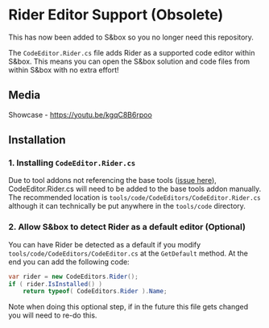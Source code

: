 # Rider Editor Support (Obsolete)
This has now been added to S&box so you no longer need this repository.

The `CodeEditor.Rider.cs` file adds Rider as a supported code editor within S&box. This means you can open the S&box solution and code files from within S&box with no extra effort!

## Media
Showcase - https://youtu.be/kgqC8B6rpoo

## Installation
### 1. Installing `CodeEditor.Rider.cs`
Due to tool addons not referencing the base tools ([issue here](https://github.com/Facepunch/sbox-issues/issues/2047)), CodeEditor.Rider.cs will need to be added to the base tools addon manually. The recommended location is `tools/code/CodeEditors/CodeEditor.Rider.cs` although it can technically be put anywhere in the `tools/code` directory.

### 2. Allow S&box to detect Rider as a default editor (Optional)
You can have Rider be detected as a default if you modify `tools/code/CodeEditors/CodeEditor.cs` at the `GetDefault` method. At the end you can add the following code:

```cs
var rider = new CodeEditors.Rider();
if ( rider.IsInstalled() )
    return typeof( CodeEditors.Rider ).Name;
```

Note when doing this optional step, if in the future this file gets changed you will need to re-do this.
